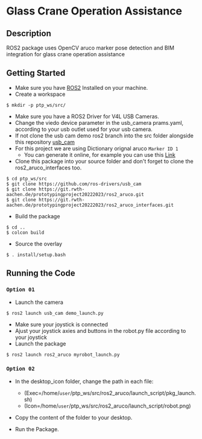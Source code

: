 # **Glass Crane Operation Assistance**

## **Description**

ROS2 package uses OpenCV aruco marker pose detection and BIM integration for glass crane operation assistance

## **Getting Started**

* Make sure you have [ROS2](https://docs.ros.org/en/humble/Installation.html) Installed on your machine.
* Create a workspace

```
$ mkdir -p ptp_ws/src/
```
* Make sure you have a ROS2 Driver for V4L USB Cameras.
* Change the viedo device parameter in the usb_camera prams.yaml, according to your usb outlet used for your usb camera.
* If not clone the usb cam demo ros2 branch into the src folder alongside this repository [usb_cam](http://wiki.ros.org/usb_cam)
* For this project we are using Dictionary orignal aruco `Marker ID 1`
    * You can generate it online, for example you can use this [Link](https://chev.me/arucogen/)
* Clone this package into your source folder and don't forget to clone the ros2_aruco_interfaces too.

```
$ cd ptp_ws/src
$ git clone https://github.com/ros-drivers/usb_cam
$ git clone https://git.rwth-aachen.de/prototypingproject20222023/ros2_aruco.git
$ git clone https://git.rwth-aachen.de/prototypingproject20222023/ros2_aruco_interfaces.git

```
* Build the package

```
$ cd .. 
$ colcon build 
```
* Source the overlay

```
$ . install/setup.bash
```
## **Running the Code**
### ` Option 01 ` 

* Launch the camera

```
$ ros2 launch usb_cam demo_launch.py
```
* Make sure your joystick is connected
* Ajust your joystick axies and buttons in the robot.py file according to your joystick
* Launch the package

``` 
$ ros2 launch ros2_aruco myrobot_launch.py
```
### ` Option 02 `

* In the desktop_icon folder, change the path in each file:

    * (Exec=/home/`user`/ptp_ws/src/ros2_aruco/launch_script/pkg_launch.sh)
    * (Icon=/home/`user`/ptp_ws/src/ros2_aruco/launch_script/robot.png)

* Copy the content of the folder to your desktop.

* Run the Package.
